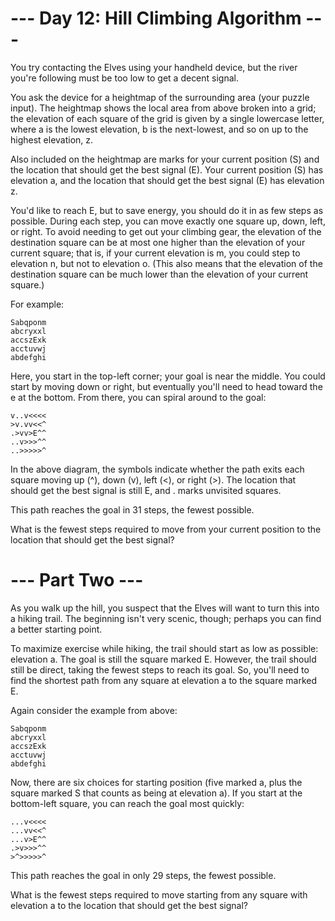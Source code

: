 # --- Day 12: Hill Climbing Algorithm ---

You try contacting the Elves using your handheld device, but the river you're following must be too low to get a decent signal.

You ask the device for a heightmap of the surrounding area (your puzzle input). The heightmap shows the local area from above broken into a grid; the elevation of each square of the grid is given by a single lowercase letter, where a is the lowest elevation, b is the next-lowest, and so on up to the highest elevation, z.

Also included on the heightmap are marks for your current position (S) and the location that should get the best signal (E). Your current position (S) has elevation a, and the location that should get the best signal (E) has elevation z.

You'd like to reach E, but to save energy, you should do it in as few steps as possible. During each step, you can move exactly one square up, down, left, or right. To avoid needing to get out your climbing gear, the elevation of the destination square can be at most one higher than the elevation of your current square; that is, if your current elevation is m, you could step to elevation n, but not to elevation o. (This also means that the elevation of the destination square can be much lower than the elevation of your current square.)

For example:
```
Sabqponm
abcryxxl
accszExk
acctuvwj
abdefghi
```
Here, you start in the top-left corner; your goal is near the middle. You could start by moving down or right, but eventually you'll need to head toward the e at the bottom. From there, you can spiral around to the goal:
```
v..v<<<<
>v.vv<<^
.>vv>E^^
..v>>>^^
..>>>>>^
```
In the above diagram, the symbols indicate whether the path exits each square moving up (^), down (v), left (<), or right (>). The location that should get the best signal is still E, and . marks unvisited squares.

This path reaches the goal in 31 steps, the fewest possible.

What is the fewest steps required to move from your current position to the location that should get the best signal?

# --- Part Two ---

As you walk up the hill, you suspect that the Elves will want to turn this into a hiking trail. The beginning isn't very scenic, though; perhaps you can find a better starting point.

To maximize exercise while hiking, the trail should start as low as possible: elevation a. The goal is still the square marked E. However, the trail should still be direct, taking the fewest steps to reach its goal. So, you'll need to find the shortest path from any square at elevation a to the square marked E.

Again consider the example from above:
```
Sabqponm
abcryxxl
accszExk
acctuvwj
abdefghi
```
Now, there are six choices for starting position (five marked a, plus the square marked S that counts as being at elevation a). If you start at the bottom-left square, you can reach the goal most quickly:
```
...v<<<<
...vv<<^
...v>E^^
.>v>>>^^
>^>>>>>^
```
This path reaches the goal in only 29 steps, the fewest possible.

What is the fewest steps required to move starting from any square with elevation a to the location that should get the best signal?